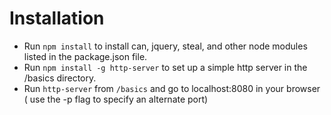 # Installation

+ Run `npm install` to install can, jquery, steal, and other node modules listed in the package.json file.
+ Run `npm install -g http-server` to set up a simple http server in the /basics directory.
+ Run `http-server` from `/basics` and go to localhost:8080 in your browser ( use the -p flag to specify an alternate port)

 

